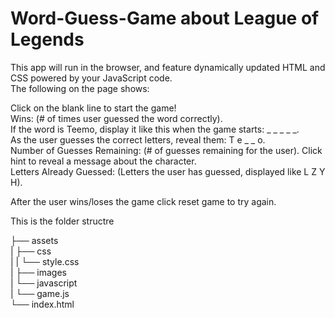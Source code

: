 # Word-Guess-Game about League of Legends
This app will run in the browser, and feature dynamically updated HTML and CSS powered by your JavaScript code.  
The following on the page shows:  

Click on the blank line to start the game!  
Wins: (# of times user guessed the word correctly).  
If the word is Teemo, display it like this when the game starts: _ _ _ _ _.  
As the user guesses the correct letters, reveal them: T e _  _ o.  
Number of Guesses Remaining: (# of guesses remaining for the user).
Click hint to reveal a message about the character.  
Letters Already Guessed: (Letters the user has guessed, displayed like L Z Y H).  

After the user wins/loses the game click reset game to try again.  

This is the folder structre   

├── assets    
|  ├── css  
|  |  └── style.css  
|  ├── images  
|  └── javascript  
|     └── game.js  
└── index.html  
